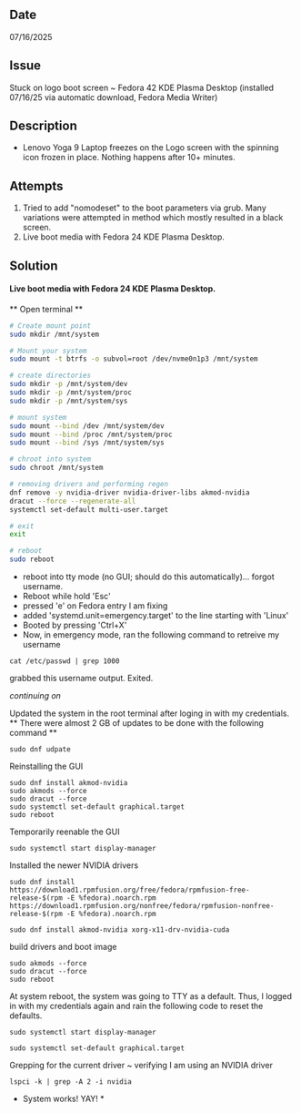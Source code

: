 ## Date
07/16/2025
## Issue
Stuck on logo boot screen ~ Fedora 42 KDE Plasma Desktop (installed 07/16/25 via automatic download, Fedora Media Writer)
## Description
- Lenovo Yoga 9 Laptop freezes on the Logo screen with the spinning icon frozen in place. Nothing happens after 10+ minutes.
## Attempts
1. Tried to add "nomodeset" to the boot parameters via grub. Many variations were attempted in method which mostly resulted in a black screen.
2. Live boot media with Fedora 24 KDE Plasma Desktop.
   
## Solution

#### Live boot media with Fedora 24 KDE Plasma Desktop.

** Open terminal **

``` bash
# Create mount point
sudo mkdir /mnt/system
```
``` bash
# Mount your system
sudo mount -t btrfs -o subvol=root /dev/nvme0n1p3 /mnt/system
```
``` bash
# create directories
sudo mkdir -p /mnt/system/dev
sudo mkdir -p /mnt/system/proc
sudo mkdir -p /mnt/system/sys
```
``` bash
# mount system
sudo mount --bind /dev /mnt/system/dev
sudo mount --bind /proc /mnt/system/proc
sudo mount --bind /sys /mnt/system/sys
```
``` bash
# chroot into system
sudo chroot /mnt/system
```
``` bash
# removing drivers and performing regen
dnf remove -y nvidia-driver nvidia-driver-libs akmod-nvidia
dracut --force --regenerate-all
systemctl set-default multi-user.target
```
``` bash
# exit 
exit
```
``` bash
# reboot
sudo reboot
```
- reboot into tty mode (no GUI; should do this automatically)... forgot username.
- Reboot while hold 'Esc'
- pressed 'e' on Fedora entry I am fixing
- added 'systemd.unit=emergency.target' to the line starting with 'Linux'
- Booted by pressing 'Ctrl+X'
- Now, in emergency mode, ran the following command to retreive my username

```
cat /etc/passwd | grep 1000
```

grabbed this username output. Exited.

*continuing on*

Updated the system in the root terminal after loging in with my credentials.
** There were almost 2 GB of updates to be done with the following command **
```
sudo dnf udpate
```

Reinstalling the GUI
```
sudo dnf install akmod-nvidia
sudo akmods --force
sudo dracut --force
sudo systemctl set-default graphical.target
sudo reboot
```

Temporarily reenable the GUI
```
sudo systemctl start display-manager
```

Installed the newer NVIDIA drivers
``` 
sudo dnf install https://download1.rpmfusion.org/free/fedora/rpmfusion-free-release-$(rpm -E %fedora).noarch.rpm https://download1.rpmfusion.org/nonfree/fedora/rpmfusion-nonfree-release-$(rpm -E %fedora).noarch.rpm
```
``` 
sudo dnf install akmod-nvidia xorg-x11-drv-nvidia-cuda
```

build drivers and boot image
```
sudo akmods --force
sudo dracut --force
sudo reboot
```

At system reboot, the system was going to TTY as a default.
Thus, I logged in with my credentials again and rain the following code to reset the defaults.
```
sudo systemctl start display-manager
```
```
sudo systemctl set-default graphical.target
```

Grepping for the current driver ~ verifying I am using an NVIDIA driver
```
lspci -k | grep -A 2 -i nvidia
```

* System works! YAY! *
